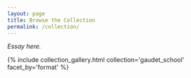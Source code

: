 ```yaml
---
layout: page
title: Browse the Collection
permalink: /collection/
---
```


*Essay here.*


{% include collection_gallery.html collection='gaudet_school' facet_by='format' %}
